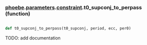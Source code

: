 ### [phoebe](phoebe.md).[parameters](phoebe.parameters.md).[constraint](phoebe.parameters.constraint.md).t0_supconj_to_perpass (function)


```py

def t0_supconj_to_perpass(t0_supconj, period, ecc, per0)

```



TODO: add documentation

